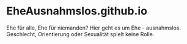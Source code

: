 # EheAusnahmslos.github.io
Ehe für alle, Ehe für niemanden? Hier geht es um Ehe - ausnahmslos. Geschlecht, Orientierung oder Sexualität spielt keine Rolle.
